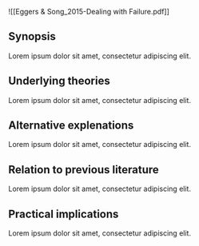 ![[Eggers & Song_2015-Dealing with Failure.pdf]]
## Synopsis
Lorem ipsum dolor sit amet, consectetur adipiscing elit.
## Underlying theories
Lorem ipsum dolor sit amet, consectetur adipiscing elit.
## Alternative explenations
Lorem ipsum dolor sit amet, consectetur adipiscing elit.
## Relation to previous literature
Lorem ipsum dolor sit amet, consectetur adipiscing elit.
## Practical implications
Lorem ipsum dolor sit amet, consectetur adipiscing elit.